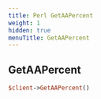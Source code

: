 ```yaml
---
title: Perl GetAAPercent
weight: 1
hidden: true
menuTitle: GetAAPercent
---
```

## GetAAPercent
```perl
$client->GetAAPercent()
```